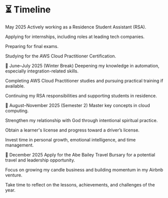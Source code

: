 # ⏳ Timeline

May 2025
Actively working as a Residence Student Assistant (RSA).

Applying for internships, including roles at leading tech companies.

Preparing for final exams.

Studying for the AWS Cloud Practitioner Certification.

📍 June–July 2025 (Winter Break)
Deepening my knowledge in automation, especially integration-related skills.

Completing AWS Cloud Practitioner studies and pursuing practical training if available.

Continuing my RSA responsibilities and supporting students in residence.

📍 August–November 2025 (Semester 2)
Master key concepts in cloud computing.

Strengthen my relationship with God through intentional spiritual practice.

Obtain a learner's license and progress toward a driver’s license.

Invest time in personal growth, emotional intelligence, and time management.

📍 December 2025
Apply for the Abe Bailey Travel Bursary for a potential travel and leadership opportunity.

Focus on growing my candle business and building momentum in my Airbnb venture.

Take time to reflect on the lessons, achievements, and challenges of the year.

